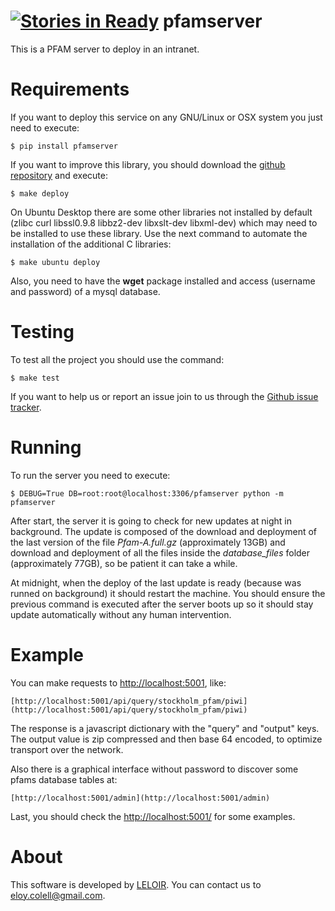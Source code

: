 [![Stories in Ready](https://badge.waffle.io/ecolell/pfamserver.png?label=ready&title=Ready)](https://waffle.io/ecolell/pfamserver)
pfamserver
==========

This is a PFAM server to deploy in an intranet.


Requirements
============

If you want to deploy this service on any GNU/Linux or OSX system you just need to execute:

    $ pip install pfamserver

If you want to improve this library, you should download the [github repository](https://github.com/ecolell/pfamserver) and execute:

    $ make deploy

On Ubuntu Desktop there are some other libraries not installed by default (zlibc curl libssl0.9.8 libbz2-dev libxslt-dev libxml-dev) which may need to be installed to use these library. Use the next command to automate the installation of the additional C libraries:

    $ make ubuntu deploy

Also, you need to have the **wget** package installed and access (username and password) of a mysql database.


Testing
=======

To test all the project you should use the command:

    $ make test

If you want to help us or report an issue join to us through the [Github issue tracker](https://github.com/ecolell/pfamserver/issues).


Running
=======

To run the server you need to execute:

    $ DEBUG=True DB=root:root@localhost:3306/pfamserver python -m pfamserver

After start, the server it is going to check for new updates at night in background. The update is composed of the download and deployment of the last version of the file *Pfam-A.full.gz* (approximately 13GB) and download and deployment of all the files inside the *database_files* folder (approximately 77GB), so be patient it can take a while.

At midnight, when the deploy of the last update is ready (because was runned on background) it should restart the machine. You should ensure the previous command is executed after the server boots up so it should stay update automatically without any human intervention.


Example
=======

You can make requests to [http://localhost:5001](http://localhost:5001), like:


    [http://localhost:5001/api/query/stockholm_pfam/piwi](http://localhost:5001/api/query/stockholm_pfam/piwi)


The response is a javascript dictionary with the "query" and "output" keys. The output value is zip compressed and then base 64 encoded, to optimize transport over the network.

Also there is a graphical interface without password to discover some pfams database tables at:


    [http://localhost:5001/admin](http://localhost:5001/admin)


Last, you should check the [http://localhost:5001/](http://localhost:5001/) for some examples.


About
=====

This software is developed by [LELOIR](http://leloir.org.ar/). You can contact us to [eloy.colell@gmail.com](mailto:eloy.colell@gmail.com).

